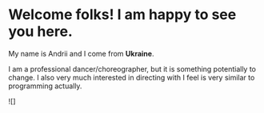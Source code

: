# Welcome folks! I am happy to see you here.

My name is Andrii and I come from **Ukraine**.

I am a professional dancer/choreographer, but it is something potentially to change.
I also very much interested in directing with I feel is very similar to programming actually.

![]

